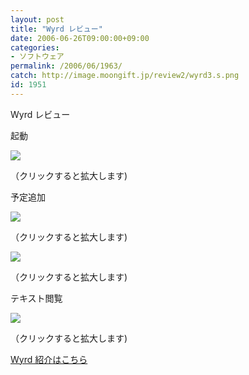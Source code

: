 ```yaml
---
layout: post
title: "Wyrd レビュー"
date: 2006-06-26T09:00:00+09:00
categories:
- ソフトウェア
permalink: /2006/06/1963/
catch: http://image.moongift.jp/review2/wyrd3.s.png
id: 1951
---
```

Wyrd レビュー  
<!--more-->

起動

  

[![](http://image.moongift.jp/review2/wyrd1.s.png)](http://image.moongift.jp/review2/wyrd1.png)  
  
（クリックすると拡大します)

  

予定追加

  

[![](http://image.moongift.jp/review2/wyrd2.s.png)](http://image.moongift.jp/review2/wyrd2.png)  
  
（クリックすると拡大します)

  

[![](http://image.moongift.jp/review2/wyrd3.s.png)](http://image.moongift.jp/review2/wyrd3.png)  
  
（クリックすると拡大します)

  

テキスト閲覧

  

[![](http://image.moongift.jp/review2/wyrd4.s.png)](http://image.moongift.jp/review2/wyrd4.png)  
  
（クリックすると拡大します)

  

[Wyrd 紹介はこちら](http://oss.moongift.jp/intro/i-1959.html)

